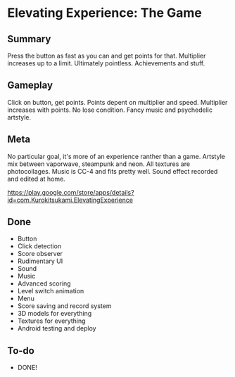 # Elevating Experience: The Game
## Summary
Press the button as fast as you can and get points for that. Multiplier increases up to a limit. Ultimately pointless. Achievements and stuff.
## Gameplay
Click on button, get points.
Points depent on multiplier and speed.
Multiplier increases with points.
No lose condition.
Fancy music and psychedelic artstyle.
## Meta
No particular goal, it's more of an experience ranther than a game. Artstyle mix between vaporwave, steampunk and neon. All textures are photocollages. Music is CC-4 and fits pretty well. Sound effect recorded and edited at home.

https://play.google.com/store/apps/details?id=com.Kurokitsukami.ElevatingExperience
## Done
* Button
* Click detection
* Score observer
* Rudimentary UI
* Sound
* Music
* Advanced scoring
* Level switch animation
* Menu
* Score saving and record system
* 3D models for everything
* Textures for everything
* Android testing and deploy 
## To-do
* DONE!
